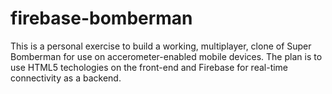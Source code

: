 firebase-bomberman
==================

This is a personal exercise to build a working, multiplayer, clone of Super Bomberman for use on accerometer-enabled mobile devices.
The plan is to use HTML5 techologies on the front-end and Firebase for real-time connectivity as a backend.
